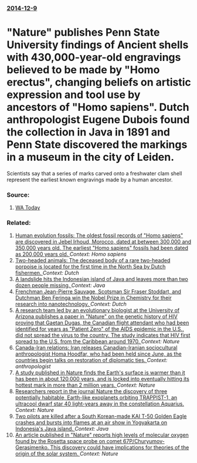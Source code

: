 ### [2014-12-9](/news/2014/12/9/index.md)

# "Nature" publishes Penn State University findings of Ancient shells with 430,000-year-old engravings believed to be made by "Homo erectus", changing beliefs on artistic expression and tool use by ancestors of "Homo sapiens". Dutch anthropologist Eugene Dubois found the collection in Java in 1891 and Penn State discovered the markings in a museum in the city of Leiden. 

Scientists say that a series of marks carved onto a freshwater clam shell represent the earliest known engravings made by a human ancestor.


### Source:

1. [WA Today](http://www.watoday.com.au/technology/sci-tech/earliest-known-engravings-by-a-human-ancestor-found-on-a-clam-shell-20141209-122x8b.html)

### Related:

1. [Human evolution fossils: The oldest fossil records of "Homo sapiens" are discovered in Jebel Irhoud, Morocco, dated at between 300,000 and 350,000 years old. The earliest "Homo sapiens" fossils had been dated as 200,000 years old. ](/news/2017/06/7/human-evolution-fossils-the-oldest-fossil-records-of-homo-sapiens-are-discovered-in-jebel-irhoud-morocco-dated-at-between-300-000-and-3.md) _Context: Homo sapiens_
2. [Two-headed animals: The deceased body of a rare two-headed porpoise is located for the first time in the North Sea by Dutch fishermen. ](/news/2017/06/14/two-headed-animals-the-deceased-body-of-a-rare-two-headed-porpoise-is-located-for-the-first-time-in-the-north-sea-by-dutch-fishermen.md) _Context: Dutch_
3. [A landslide hits the Indonesian island of Java and leaves more than two dozen people missing. ](/news/2017/04/1/a-landslide-hits-the-indonesian-island-of-java-and-leaves-more-than-two-dozen-people-missing.md) _Context: Java_
4. [Frenchman Jean-Pierre Sauvage, Scotsman Sir Fraser Stoddart, and Dutchman Ben Feringa win the Nobel Prize in Chemistry for their research into nanotechnology. ](/news/2016/10/5/frenchman-jean-pierre-sauvage-scotsman-sir-fraser-stoddart-and-dutchman-ben-feringa-win-the-nobel-prize-in-chemistry-for-their-research-in.md) _Context: Dutch_
5. [ A research team led by an evolutionary biologist at the University of Arizona publishes a paper in "Nature" on the genetic history of HIV proving that Gaetan Dugas, the Canadian flight attendant who had been identified for years as "Patient Zero" of the AIDS epidemic in the U.S., did not spread the virus to the country. The study indicates that HIV first spread to the U.S. from the Caribbean around 1970. ](/news/2016/10/26/a-research-team-led-by-an-evolutionary-biologist-at-the-university-of-arizona-publishes-a-paper-in-nature-on-the-genetic-history-of-hiv-p.md) _Context: Nature_
6. [Canada-Iran relations: Iran releases Canadian-Iranian sociocultural anthropologist Homa Hoodfar, who had been held since June, as the countries begin talks on restoration of diplomatic ties. ](/news/2016/09/26/canada-iran-relations-iran-releases-canadian-iranian-sociocultural-anthropologist-homa-hoodfar-who-had-been-held-since-june-as-the-coun.md) _Context: anthropologist_
7. [A study published in Nature finds the Earth's surface is warmer than it has been in about 120,000 years, and is locked into eventually hitting its hottest mark in more than 2 million years. ](/news/2016/09/26/a-study-published-in-nature-finds-the-earth-s-surface-is-warmer-than-it-has-been-in-about-120-000-years-and-is-locked-into-eventually-hitti.md) _Context: Nature_
8. [Researchers report in the journal Nature the discovery of three potentially habitable, Earth-like exoplanets orbiting TRAPPIST-1, an ultracool dwarf star 40 light-years away in the constellation Aquarius. ](/news/2016/05/2/researchers-report-in-the-journal-nature-the-discovery-of-three-potentially-habitable-earth-like-exoplanets-orbiting-trappist-1-an-ultraco.md) _Context: Nature_
9. [Two pilots are killed after a South Korean-made KAI T-50 Golden Eagle crashes and bursts into flames at an air show in Yogyakarta on Indonesia's Java island. ](/news/2015/12/20/two-pilots-are-killed-after-a-south-korean-made-kai-t-50-golden-eagle-crashes-and-bursts-into-flames-at-an-air-show-in-yogyakarta-on-indones.md) _Context: Java_
10. [ An article published in "Nature" reports high levels of molecular oxygen found by the Rosetta space probe on comet 67P/Churyumov-Gerasimenko. This discovery could have implications for theories of the origin of the solar system. ](/news/2015/10/28/an-article-published-in-nature-reports-high-levels-of-molecular-oxygen-found-by-the-rosetta-space-probe-on-comet-67p-churyumov-gerasimenk.md) _Context: Nature_
